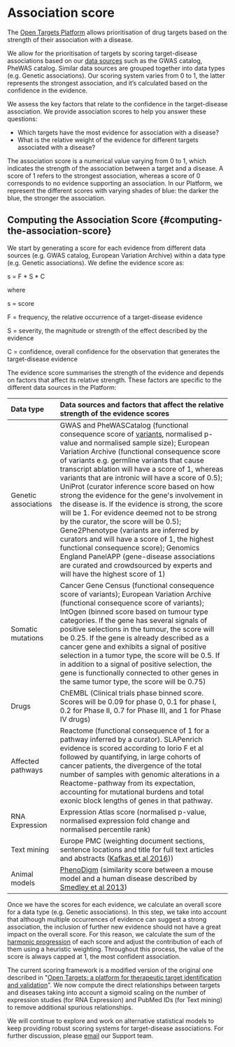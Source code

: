 # Association score

The [Open Targets Platform](https://www.targetvalidation.org/) allows prioritisation of drug targets based on the strength of their association with a disease.

We allow for the prioritisation of targets by scoring target-disease associations based on our [data sources](https://docs.targetvalidation.org/data-sources/) such as the GWAS catalog, PheWAS catalog. Similar data sources are grouped together into data types \(e.g. Genetic associations\). Our scoring system varies from 0 to 1, the latter represents the strongest association, and it’s calculated based on the confidence in the evidence.

We assess the key factors that relate to the confidence in the target-disease association. We provide association scores to help you answer these questions:

* Which targets have the most evidence for association with a disease?
* What is the relative weight of the evidence for different targets associated with a disease?

The association score is a numerical value varying from 0 to 1, which indicates the strength of the association between a target and a disease. A score of 1 refers to the strongest association, whereas a score of 0 corresponds to no evidence supporting an association. In our Platform, we represent the different scores with varying shades of blue: the darker the blue, the stronger the association.

## Computing the Association Score {#computing-the-association-score}

We start by generating a score for each evidence from different data sources \(e.g. GWAS catalog, European Variation Archive\) within a data type \(e.g. Genetic associations\). We define the evidence score as:

s = F \* S \* C

where

s = score

F = frequency, the relative occurrence of a target-disease evidence

S = severity, the magnitude or strength of the effect described by the evidence

C = confidence, overall confidence for the observation that generates the target-disease evidence

The evidence score summarises the strength of the evidence and depends on factors that affect its relative strength. These factors are specific to the different data sources in the Platform:

| Data type | Data sources and factors that affect the relative strength of the evidence scores |
| :--- | :--- |
| Genetic associations | GWAS and PheWASCatalog \(functional consequence score of [variants](https://www.targetvalidation.org/variants), normalised p-value and normalised sample size\); European Variation Archive \(functional consequence score of variants e.g. germline variants that cause transcript ablation will have a score of 1, whereas variants that are intronic will have a score of 0.5\); UniProt \(curator inference score based on how strong the evidence for the gene's involvement in the disease is. If the evidence is strong, the score will be 1. For evidence deemed not to be strong by the curator, the score will be 0.5\); Gene2Phenotype \(variants are inferred by curators and will have a score of 1, the highest functional consequence score\); Genomics England PanelAPP \(gene-disease associations are curated and crowdsourced by experts and will have the highest score of 1\) |
| Somatic mutations | Cancer Gene Census \(functional consequence score of variants\); European Variation Archive \(functional consequence score of variants\); IntOgen \(binned score based on tumour type categories. If the gene has several signals of positive selections in the tumour, the score will be 0.25. If the gene is already described as a cancer gene and exhibits a signal of positive selection in a tumor type, the score will be 0.5. If in addition to a signal of positive selection, the gene is functionally connected to other genes in the same tumor type, the score will be 0.75\) |
| Drugs | ChEMBL \(Clinical trials phase binned score. Scores will be 0.09 for phase 0, 0.1 for phase I, 0.2 for Phase II, 0.7 for Phase III, and 1 for Phase IV drugs\) |
| Affected pathways | Reactome \(functional consequence of 1 for a pathway inferred by a curator\). SLAPenrich evidence is scored according to Iorio F et al followed by quantifying, in large cohorts of cancer patients, the divergence of the total number of samples with genomic alterations in a Reactome-pathway from its expectation, accounting for mutational burdens and total exonic block lengths of genes in that pathway.  |
| RNA Expression | Expression Atlas score \(normalised p-value, normalised expression fold change and normalised percentile rank\) |
| Text mining | Europe PMC \(weighting document sections, sentence locations and title for full text articles and abstracts \([Kafkas et al 2016](https://europepmc.org/abstract/MED/28587637)\)\) |
| Animal models | [PhenoDigm](https://www.sanger.ac.uk/science/tools/phenodigm) \(similarity score between a mouse model and a human disease described by [Smedley et al 2013](https://europepmc.org/abstract/MED/23660285)\) |

Once we have the scores for each evidence, we calculate an overall score for a data type \(e.g. Genetic associations\). In this step, we take into account that although multiple occurrences of evidence can suggest a strong association, the inclusion of further new evidence should not have a great impact on the overall score. For this reason, we calculate the sum of the [harmonic progression](https://en.wikipedia.org/wiki/Harmonic_progression_%28mathematics%29) of each score and adjust the contribution of each of them using a heuristic weighting. Throughout this process, the value of the score is always capped at 1, the most confident association.

The current scoring framework is a modified version of the original one described in "[Open Targets: a platform for therapeutic target identification and validation](https://academic.oup.com/nar/article/45/D1/D985/2605745)". We now compute the direct relationships between targets and diseases taking into account a sigmoid scaling on the number of expression studies \(for RNA Expression\) and PubMed IDs \(for Text mining\) to remove additional spurious relationships.

We will continue to explore and work on alternative statistical models to keep providing robust scoring systems for target-disease associations. For further discussion, please [email](mailto:support@targetvalidation.org) our Support team.

